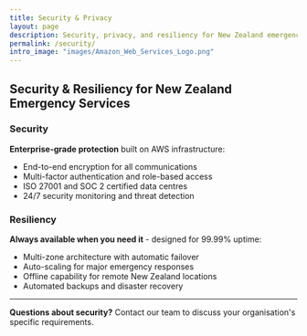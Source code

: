 ```yaml
---
title: Security & Privacy
layout: page
description: Security, privacy, and resiliency for New Zealand emergency services
permalink: /security/
intro_image: "images/Amazon_Web_Services_Logo.png"
---
```


## Security & Resiliency for New Zealand Emergency Services

### Security
**Enterprise-grade protection** built on AWS infrastructure:
- End-to-end encryption for all communications
- Multi-factor authentication and role-based access
- ISO 27001 and SOC 2 certified data centres
- 24/7 security monitoring and threat detection

### Resiliency
**Always available when you need it** - designed for 99.99% uptime:
- Multi-zone architecture with automatic failover
- Auto-scaling for major emergency responses
- Offline capability for remote New Zealand locations
- Automated backups and disaster recovery

---

**Questions about security?** Contact our team to discuss your organisation's specific requirements.